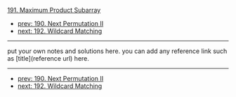 [191. Maximum Product Subarray](http://www.lintcode.com/problem/maximum-product-subarray)

- [prev: 190. Next Permutation II](190-next-permutation-ii.md)
- [next: 192. Wildcard Matching](192-wildcard-matching.md)

---

put your own notes and solutions here.
you can add any reference link such as [title](reference url) here.

---

- [prev: 190. Next Permutation II](190-next-permutation-ii.md)
- [next: 192. Wildcard Matching](192-wildcard-matching.md)
